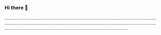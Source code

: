 ### Hi there 👋

.............................................................................................................................................................................................................................................................................................................................................................
